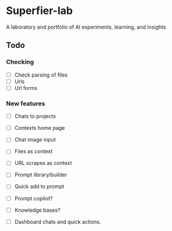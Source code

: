 # Superfier-lab

A laboratory and portfolio of AI experiments, learning, and insights

## Todo

### Checking

- [ ] Check parsing of files
- [ ] Urls
- [ ] Url forms

### New features

- [ ] Chats to projects

- [ ] Contexts home page

- [ ] Chat image input
- [ ] Files as context
- [ ] URL scrapes as context

- [ ] Prompt library/builder
- [ ] Quick add to prompt

- [ ] Prompt copilot?

- [ ] Knowledge bases?

- [ ] Dashboard chats and quick actions.
